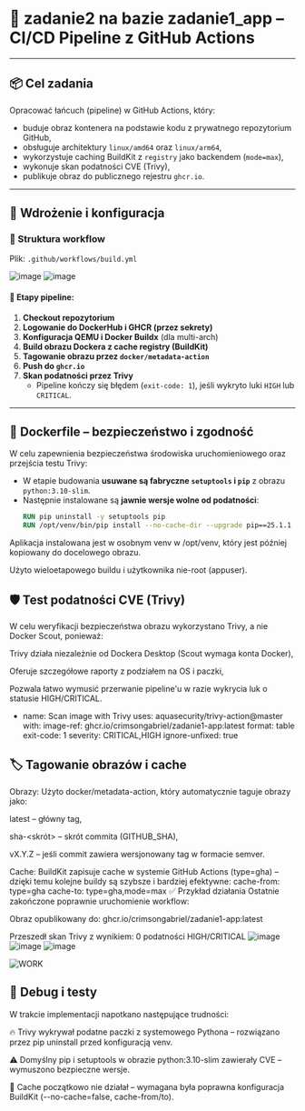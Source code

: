# 🐳 zadanie2 na bazie zadanie1_app – CI/CD Pipeline z GitHub Actions


---

## 📦 Cel zadania

Opracować łańcuch (pipeline) w GitHub Actions, który:
- buduje obraz kontenera na podstawie kodu z prywatnego repozytorium GitHub,
- obsługuje architektury `linux/amd64` oraz `linux/arm64`,
- wykorzystuje caching BuildKit z `registry` jako backendem (`mode=max`),
- wykonuje skan podatności CVE (Trivy),
- publikuje obraz do publicznego rejestru `ghcr.io`.

---

## 🚀 Wdrożenie i konfiguracja

### 📂 Struktura workflow

Plik: `.github/workflows/build.yml`

![image](https://github.com/user-attachments/assets/ed579b32-1055-42d1-86da-610c5935dc07)
![image](https://github.com/user-attachments/assets/da62f0eb-fe42-4479-a3c9-a521e31b9baf)



#### 🔧 Etapy pipeline:

1. **Checkout repozytorium**
2. **Logowanie do DockerHub i GHCR (przez sekrety)**
3. **Konfiguracja QEMU i Docker Buildx** (dla multi-arch)
4. **Build obrazu Dockera z cache registry (BuildKit)**
5. **Tagowanie obrazu przez `docker/metadata-action`**
6. **Push do `ghcr.io`**
7. **Skan podatności przez Trivy**
   - Pipeline kończy się błędem (`exit-code: 1`), jeśli wykryto luki `HIGH` lub `CRITICAL`.

---

## 🐍 Dockerfile – bezpieczeństwo i zgodność

W celu zapewnienia bezpieczeństwa środowiska uruchomieniowego oraz przejścia testu Trivy:

- W etapie budowania **usuwane są fabryczne `setuptools` i `pip`** z obrazu `python:3.10-slim`.
- Następnie instalowane są **jawnie wersje wolne od podatności**:
  ```dockerfile
  RUN pip uninstall -y setuptools pip
  RUN /opt/venv/bin/pip install --no-cache-dir --upgrade pip==25.1.1 setuptools==78.1.1
Aplikacja instalowana jest w osobnym venv w /opt/venv, który jest później kopiowany do docelowego obrazu.

Użyto wieloetapowego buildu i użytkownika nie-root (appuser).

## 🛡️ Test podatności CVE (Trivy)
W celu weryfikacji bezpieczeństwa obrazu wykorzystano Trivy, a nie Docker Scout, ponieważ:

Trivy działa niezależnie od Dockera Desktop (Scout wymaga konta Docker),

Oferuje szczegółowe raporty z podziałem na OS i paczki,

Pozwala łatwo wymusić przerwanie pipeline'u w razie wykrycia luk o statusie HIGH/CRITICAL.
- name: Scan image with Trivy
  uses: aquasecurity/trivy-action@master
  with:
    image-ref: ghcr.io/crimsongabriel/zadanie1-app:latest
    format: table
    exit-code: 1
    severity: CRITICAL,HIGH
    ignore-unfixed: true
## 🏷️ Tagowanie obrazów i cache
Obrazy:
Użyto docker/metadata-action, który automatycznie taguje obrazy jako:

latest – główny tag,

sha-<skrót> – skrót commita (GITHUB_SHA),

vX.Y.Z – jeśli commit zawiera wersjonowany tag w formacie semver.

Cache:
BuildKit zapisuje cache w systemie GitHub Actions (type=gha) – dzięki temu kolejne buildy są szybsze i bardziej efektywne:
cache-from: type=gha
cache-to: type=gha,mode=max
✅ Przykład działania
Ostatnie zakończone poprawnie uruchomienie workflow:

Obraz opublikowany do:
ghcr.io/crimsongabriel/zadanie1-app:latest

Przeszedł skan Trivy z wynikiem: 0 podatności HIGH/CRITICAL
![image](https://github.com/user-attachments/assets/f690880c-16d5-4d95-821a-69bb05c4ca4b)
![image](https://github.com/user-attachments/assets/76ef2ef4-9577-4da9-af28-9c99ecf471d6)
![image](https://github.com/user-attachments/assets/9b56e319-2a02-42cd-9f52-4957a1352839)

![WORK](https://github.com/user-attachments/assets/264737d5-4032-4351-b741-cdfaedce69c2)


## 🧪 Debug i testy
W trakcie implementacji napotkano następujące trudności:

🔥 Trivy wykrywał podatne paczki z systemowego Pythona – rozwiązano przez pip uninstall przed konfiguracją venv.

⚠️ Domyślny pip i setuptools w obrazie python:3.10-slim zawierały CVE – wymuszono bezpieczne wersje.

🐌 Cache początkowo nie działał – wymagana była poprawna konfiguracja BuildKit (--no-cache=false, cache-from/to).

